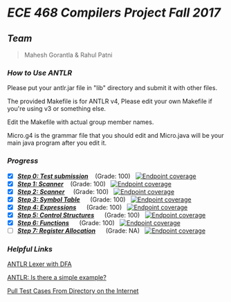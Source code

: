 # ***ECE 468 Compilers Project Fall 2017***

## ***Team***
> Mahesh Gorantla & Rahul Patni

### ***How to Use ANTLR***
Please put your antlr.jar file in "lib" directory
and submit it with other files.

The provided Makefile is for ANTLR v4,
Please edit your own Makefile if you're using v3 or something else.

Edit the Makefile with actual group member names.

Micro.g4 is the grammar file that you should edit and Micro.java will be your main java program after you edit it.

### ***Progress***
- [x] [***Step 0: Test submission***](https://github.com/ECE468/468project-just-in-time-droids/tree/step0-submission)&nbsp;&nbsp;&nbsp;&nbsp;(Grade: 100)&nbsp;&nbsp; [![Endpoint coverage](http://progressed.io/bar/100?title=done)](#progress)
- [x] [***Step 1: Scanner***](https://github.com/ECE468/468project-just-in-time-droids/tree/step1-submission)&nbsp;&nbsp;&nbsp;&nbsp;(Grade: 100)&nbsp;&nbsp; [![Endpoint coverage](http://progressed.io/bar/100?title=done)](#progress)
- [x] [***Step 2: Scanner***](https://github.com/ECE468/468project-just-in-time-droids/tree/step2-submission)&nbsp;&nbsp;&nbsp;&nbsp; (Grade: 100) &nbsp;&nbsp;[![Endpoint coverage](http://progressed.io/bar/100?title=done)](#progress)
- [x] [***Step 3: Symbol Table***](https://github.com/ECE468/468project-just-in-time-droids/tree/step3-submission) &nbsp;&nbsp;&nbsp;&nbsp; (Grade: 100) &nbsp;&nbsp;[![Endpoint coverage](http://progressed.io/bar/100?title=done)](#progress)
- [x] [***Step 4: Expressions***](https://github.com/ECE468/468project-just-in-time-droids/tree/step4-submission) &nbsp;&nbsp;&nbsp;&nbsp; (Grade: 100) &nbsp;&nbsp;[![Endpoint coverage](http://progressed.io/bar/100?title=done)](#progress)
- [x] [***Step 5: Control Structures***](https://github.com/ECE468/468project-just-in-time-droids/tree/step5-submission) &nbsp;&nbsp;&nbsp;&nbsp; (Grade: 100) &nbsp;&nbsp;[![Endpoint coverage](http://progressed.io/bar/100?title=done)](#progress)
- [x] [***Step 6: Functions***](https://github.com/ECE468/468project-just-in-time-droids/tree/step6-submission) &nbsp;&nbsp;&nbsp;&nbsp; (Grade: 100) &nbsp;&nbsp;[![Endpoint coverage](http://progressed.io/bar/100?title=done)](#progress)
- [ ] [***Step 7: Register Allocation***](https://github.com/ECE468/468project-just-in-time-droids/tree/step7-submission) &nbsp;&nbsp;&nbsp;&nbsp; (Grade: NA) &nbsp;&nbsp;[![Endpoint coverage](http://progressed.io/bar/20?title=in_progress)](#progress)

### ***Helpful Links***
[ANTLR Lexer with DFA](http://web.mit.edu/dmaze/school/6.824/antlr-2.7.0/doc/lexer.html#dfacompare)

[ANTLR: Is there a simple example?](https://stackoverflow.com/questions/1931307/antlr-is-there-a-simple-example)

[Pull Test Cases From Directory on the Internet](https://stackoverflow.com/questions/273743/using-wget-to-recursively-fetch-a-directory-with-arbitrary-files-in-it)
